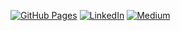 
<!-- ## Socials: -->
[![GitHub Pages](https://img.shields.io/badge/GitHub%20Pages-121013?logo=github&logoColor=white)](https://mehdieidi.github.io)
[![LinkedIn](https://img.shields.io/badge/LinkedIn-%230077B5.svg?logo=linkedin&logoColor=white&style=flat-square)](https://linkedin.com/in/mehdieidi) 
[![Medium](https://img.shields.io/badge/Medium-12100E?logo=medium&logoColor=white&style=flat-square)](https://medium.com/@mehdieidi) 
<!-- [![Instagram](https://img.shields.io/badge/Instagram-%23E4405F.svg?logo=Instagram&logoColor=white&style=flat-square)](https://instagram.com/mhdeidi) -->
<!-- [![Twitter](https://img.shields.io/badge/Twitter-%231DA1F2.svg?logo=Twitter&logoColor=white&style=flat-square)](https://twitter.com/mehdeidi) -->

<!-- ## Tech Stack:
![JSON](https://img.shields.io/badge/-JSON-4C5459?style=flat-square&logo=JSON&logoColor=white)
![C](https://img.shields.io/badge/c-%2300599C.svg?style=flat-square&logo=c&logoColor=white) 
![CSS3](https://img.shields.io/badge/css3-%231572B6.svg?style=flat-square&logo=css3&logoColor=white) 
![Elixir](https://img.shields.io/badge/elixir-%234B275F.svg?style=flat-square&logo=elixir&logoColor=white) 
![Go](https://img.shields.io/badge/go-%2300ADD8.svg?style=flat-square&logo=go&logoColor=white) 
![HTML5](https://img.shields.io/badge/html5-%23E34F26.svg?style=flat-square&logo=html5&logoColor=white) 
![Java](https://img.shields.io/badge/java-%23ED8B00.svg?style=flat-square&logo=java&logoColor=white) 
![JavaScript](https://img.shields.io/badge/javascript-%23323330.svg?style=flat-square&logo=javascript&logoColor=%23F7DF1E) 
![Markdown](https://img.shields.io/badge/markdown-%23000000.svg?style=flat-square&logo=markdown&logoColor=white) 
![Python](https://img.shields.io/badge/python-3670A0?style=flat-square&logo=python&logoColor=ffdd54) 
![Bootstrap](https://img.shields.io/badge/bootstrap-%23563D7C.svg?style=flat-square&logo=bootstrap&logoColor=white) 
![Insomnia](https://img.shields.io/badge/Insomnia-black?style=flat-square&logo=insomnia&logoColor=5849BE) 
![jQuery](https://img.shields.io/badge/jquery-%230769AD.svg?style=flat-square&logo=jquery&logoColor=white) 
![JWT](https://img.shields.io/badge/JWT-black?style=flat-square&logo=JSON%20web%20tokens) 
![NPM](https://img.shields.io/badge/NPM-%23000000.svg?style=flat-square&logo=npm&logoColor=white) 
![React](https://img.shields.io/badge/react-%2320232a.svg?style=flat-square&logo=react&logoColor=%2361DAFB) 
![ANDROID](https://img.shields.io/badge/android-%2320232a.svg?style=flat-square&logo=android&logoColor=%a4c639) 
![SASS](https://img.shields.io/badge/SASS-hotpink.svg?style=flat-square&logo=SASS&logoColor=white) 
![Xamarin](https://img.shields.io/badge/Xamarin-3199DC?style=flat-square&logo=xamarin&logoColor=white) 
![Nginx](https://img.shields.io/badge/nginx-%23009639.svg?style=flat-square&logo=nginx&logoColor=white) 
![ApacheCassandra](https://img.shields.io/badge/cassandra-%231287B1.svg?style=flat-square&logo=apache-cassandra&logoColor=white) 
![MongoDB](https://img.shields.io/badge/MongoDB-%234ea94b.svg?style=flat-square&logo=mongodb&logoColor=white) 
![MicrosoftSQLServer](https://img.shields.io/badge/Microsoft%20SQL%20Sever-CC2927?style=flat-square&logo=microsoft%20sql%20server&logoColor=white) 
![MySQL](https://img.shields.io/badge/mysql-%2300f.svg?style=flat-square&logo=mysql&logoColor=white) 
![Postgres](https://img.shields.io/badge/postgres-%23316192.svg?style=flat-square&logo=postgresql&logoColor=white) 
![Redis](https://img.shields.io/badge/redis-%23DD0031.svg?style=flat-square&logo=redis&logoColor=white) 
![SQLite](https://img.shields.io/badge/sqlite-%2307405e.svg?style=flat-square&logo=sqlite&logoColor=white) 
![LINUX](https://img.shields.io/badge/Linux-FCC624?style=flat-square&logo=linux&logoColor=black) 
![Arduino](https://img.shields.io/badge/-Arduino-00979D?style=flat-square&logo=Arduino&logoColor=white) 
![Docker](https://img.shields.io/badge/docker-%230db7ed.svg?style=flat-square&logo=docker&logoColor=white) 
![Jira](https://img.shields.io/badge/jira-%230A0FFF.svg?style=flat-square&logo=jira&logoColor=white) 
![Kubernetes](https://img.shields.io/badge/kubernetes-%23326ce5.svg?style=flat-square&logo=kubernetes&logoColor=white) 
![Postman](https://img.shields.io/badge/Postman-FF6C37?style=flat-square&logo=postman&logoColor=white) 
![Raspberry Pi](https://img.shields.io/badge/-RaspberryPi-C51A4A?style=flat-square&logo=Raspberry-Pi) 
![Swagger](https://img.shields.io/badge/-Swagger-%23Clojure?style=flat-square&logo=swagger&logoColor=white)
## Stats: -->
<!-- ![](https://github-readme-stats.vercel.app/api?username=mehdieidi&theme=gruvbox&hide_border=false&include_all_commits=true&count_private=true) -->
<!-- ![](https://github-readme-stats.vercel.app/api/top-langs/?username=mehdieidi&theme=gruvbox&hide_border=false&include_all_commits=true&count_private=true&layout=compact&langs_count=10&exclude_repo=museum-management-system&hide=Batchfile,html,css) -->
